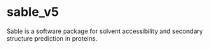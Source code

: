 # sable_v5
Sable is a software package for solvent accessibility and secondary structure prediction in proteins.
